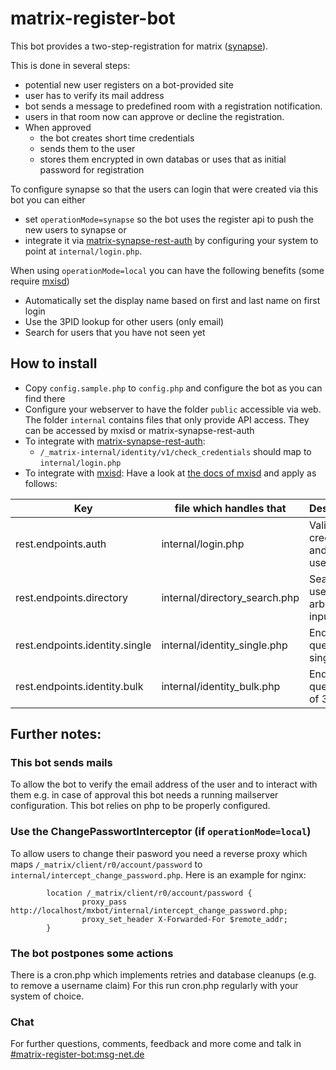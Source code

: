 # matrix-register-bot

This bot provides a two-step-registration for matrix ([synapse](https://github.com/matrix-org/synapse)).

This is done in several steps:
- potential new user registers on a bot-provided site
- user has to verify its mail address
- bot sends a message to predefined room with a registration notification.
- users in that room now can approve or decline the registration.
- When approved
  - the bot creates short time credentials
  - sends them to the user
  - stores them encrypted in own databas or uses that as initial password for registration

To configure synapse so that the users can login that were created via this bot you can either 
- set `operationMode=synapse` so the bot uses the register api to push the new users to synapse or 
- integrate it via [matrix-synapse-rest-auth](https://github.com/kamax-io/matrix-synapse-rest-auth#integrate) by configuring your system to point at `internal/login.php`.

When using `operationMode=local` you can have the following benefits (some require [mxisd](https://github.com/kamax-io/mxisd/blob/master/docs/backends/rest.md))
- Automatically set the display name based on first and last name on first login
- Use the 3PID lookup for other users (only email)
- Search for users that you have not seen yet

## How to install

- Copy `config.sample.php` to `config.php` and configure the bot as you can find there
- Configure your webserver to have the folder `public` accessible via web.
  The folder `internal` contains files that only provide API access. They can be accessed by mxisd or matrix-synapse-rest-auth 
- To integrate with [matrix-synapse-rest-auth](https://github.com/kamax-io/matrix-synapse-rest-auth):
  - `/_matrix-internal/identity/v1/check_credentials` should map to `internal/login.php`
- To integrate with [mxisd](https://github.com/kamax-io/mxisd): Have a look at [the docs of mxisd](https://github.com/kamax-io/mxisd/blob/master/docs/backends/rest.md) and apply as follows:


| Key                            | file which handles that       | Description                                          |
|--------------------------------|-------------------------------|------------------------------------------------------|
| rest.endpoints.auth            | internal/login.php            | Validate credentials and get user profile            |
| rest.endpoints.directory       | internal/directory_search.php | Search for users by arbitrary input                  |
| rest.endpoints.identity.single | internal/identity_single.php  | Endpoint to query a single 3PID                      |
| rest.endpoints.identity.bulk   | internal/identity_bulk.php    | Endpoint to query a list of 3PID                     |


## Further notes:

### This bot sends mails
To allow the bot to verify the email address of the user and to interact with them e.g. in case of approval this bot needs a running mailserver configuration.
This bot relies on php to be properly configured.

### Use the ChangePasswortInterceptor (if `operationMode=local`)

To allow users to change their pasword you need a reverse proxy which maps `/_matrix/client/r0/account/password` to `internal/intercept_change_password.php`.
Here is an example for nginx:
```
        location /_matrix/client/r0/account/password {
                proxy_pass http://localhost/mxbot/internal/intercept_change_password.php;
                proxy_set_header X-Forwarded-For $remote_addr;
        }
```
### The bot postpones some actions
There is a cron.php which implements retries and database cleanups (e.g. to remove a username claim)
For this run cron.php regularly with your system of choice.

### Chat
For further questions, comments, feedback and more come and talk in [#matrix-register-bot:msg-net.de](https://matrix.to/#/#matrix-register-bot:msg-net.de)
